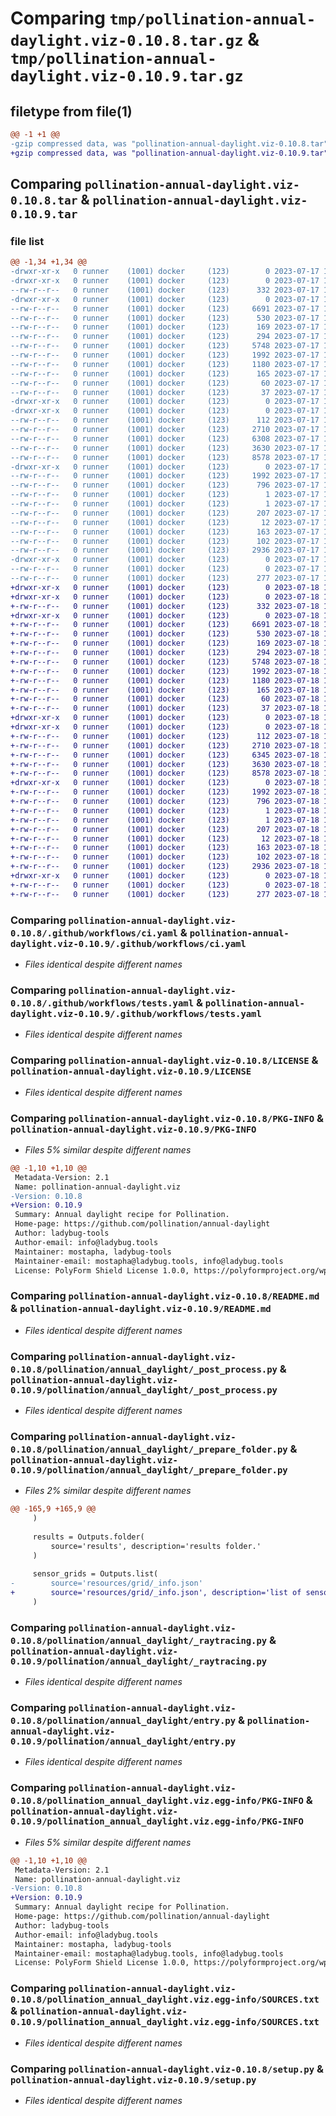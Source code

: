 # Comparing `tmp/pollination-annual-daylight.viz-0.10.8.tar.gz` & `tmp/pollination-annual-daylight.viz-0.10.9.tar.gz`

## filetype from file(1)

```diff
@@ -1 +1 @@
-gzip compressed data, was "pollination-annual-daylight.viz-0.10.8.tar", last modified: Mon Jul 17 12:06:35 2023, max compression
+gzip compressed data, was "pollination-annual-daylight.viz-0.10.9.tar", last modified: Tue Jul 18 11:59:15 2023, max compression
```

## Comparing `pollination-annual-daylight.viz-0.10.8.tar` & `pollination-annual-daylight.viz-0.10.9.tar`

### file list

```diff
@@ -1,34 +1,34 @@
-drwxr-xr-x   0 runner    (1001) docker     (123)        0 2023-07-17 12:06:35.798164 pollination-annual-daylight.viz-0.10.8/
-drwxr-xr-x   0 runner    (1001) docker     (123)        0 2023-07-17 12:06:35.798164 pollination-annual-daylight.viz-0.10.8/.github/
--rw-r--r--   0 runner    (1001) docker     (123)      332 2023-07-17 12:05:53.000000 pollination-annual-daylight.viz-0.10.8/.github/dependabot.yml
-drwxr-xr-x   0 runner    (1001) docker     (123)        0 2023-07-17 12:06:35.798164 pollination-annual-daylight.viz-0.10.8/.github/workflows/
--rw-r--r--   0 runner    (1001) docker     (123)     6691 2023-07-17 12:05:53.000000 pollination-annual-daylight.viz-0.10.8/.github/workflows/ci.yaml
--rw-r--r--   0 runner    (1001) docker     (123)      530 2023-07-17 12:05:53.000000 pollination-annual-daylight.viz-0.10.8/.github/workflows/tests.yaml
--rw-r--r--   0 runner    (1001) docker     (123)      169 2023-07-17 12:05:53.000000 pollination-annual-daylight.viz-0.10.8/.gitignore
--rw-r--r--   0 runner    (1001) docker     (123)      294 2023-07-17 12:05:53.000000 pollination-annual-daylight.viz-0.10.8/.releaserc.json
--rw-r--r--   0 runner    (1001) docker     (123)     5748 2023-07-17 12:05:53.000000 pollination-annual-daylight.viz-0.10.8/LICENSE
--rw-r--r--   0 runner    (1001) docker     (123)     1992 2023-07-17 12:06:35.798164 pollination-annual-daylight.viz-0.10.8/PKG-INFO
--rw-r--r--   0 runner    (1001) docker     (123)     1180 2023-07-17 12:05:53.000000 pollination-annual-daylight.viz-0.10.8/README.md
--rw-r--r--   0 runner    (1001) docker     (123)      165 2023-07-17 12:05:53.000000 pollination-annual-daylight.viz-0.10.8/deploy.sh
--rw-r--r--   0 runner    (1001) docker     (123)       60 2023-07-17 12:05:53.000000 pollination-annual-daylight.viz-0.10.8/dev-requirements.txt
--rw-r--r--   0 runner    (1001) docker     (123)       37 2023-07-17 12:05:53.000000 pollination-annual-daylight.viz-0.10.8/extras-requirements.txt
-drwxr-xr-x   0 runner    (1001) docker     (123)        0 2023-07-17 12:06:35.794164 pollination-annual-daylight.viz-0.10.8/pollination/
-drwxr-xr-x   0 runner    (1001) docker     (123)        0 2023-07-17 12:06:35.798164 pollination-annual-daylight.viz-0.10.8/pollination/annual_daylight/
--rw-r--r--   0 runner    (1001) docker     (123)      112 2023-07-17 12:05:53.000000 pollination-annual-daylight.viz-0.10.8/pollination/annual_daylight/__init__.py
--rw-r--r--   0 runner    (1001) docker     (123)     2710 2023-07-17 12:05:53.000000 pollination-annual-daylight.viz-0.10.8/pollination/annual_daylight/_post_process.py
--rw-r--r--   0 runner    (1001) docker     (123)     6308 2023-07-17 12:05:53.000000 pollination-annual-daylight.viz-0.10.8/pollination/annual_daylight/_prepare_folder.py
--rw-r--r--   0 runner    (1001) docker     (123)     3630 2023-07-17 12:05:53.000000 pollination-annual-daylight.viz-0.10.8/pollination/annual_daylight/_raytracing.py
--rw-r--r--   0 runner    (1001) docker     (123)     8578 2023-07-17 12:05:53.000000 pollination-annual-daylight.viz-0.10.8/pollination/annual_daylight/entry.py
-drwxr-xr-x   0 runner    (1001) docker     (123)        0 2023-07-17 12:06:35.798164 pollination-annual-daylight.viz-0.10.8/pollination_annual_daylight.viz.egg-info/
--rw-r--r--   0 runner    (1001) docker     (123)     1992 2023-07-17 12:06:35.000000 pollination-annual-daylight.viz-0.10.8/pollination_annual_daylight.viz.egg-info/PKG-INFO
--rw-r--r--   0 runner    (1001) docker     (123)      796 2023-07-17 12:06:35.000000 pollination-annual-daylight.viz-0.10.8/pollination_annual_daylight.viz.egg-info/SOURCES.txt
--rw-r--r--   0 runner    (1001) docker     (123)        1 2023-07-17 12:06:35.000000 pollination-annual-daylight.viz-0.10.8/pollination_annual_daylight.viz.egg-info/dependency_links.txt
--rw-r--r--   0 runner    (1001) docker     (123)        1 2023-07-17 12:06:35.000000 pollination-annual-daylight.viz-0.10.8/pollination_annual_daylight.viz.egg-info/not-zip-safe
--rw-r--r--   0 runner    (1001) docker     (123)      207 2023-07-17 12:06:35.000000 pollination-annual-daylight.viz-0.10.8/pollination_annual_daylight.viz.egg-info/requires.txt
--rw-r--r--   0 runner    (1001) docker     (123)       12 2023-07-17 12:06:35.000000 pollination-annual-daylight.viz-0.10.8/pollination_annual_daylight.viz.egg-info/top_level.txt
--rw-r--r--   0 runner    (1001) docker     (123)      163 2023-07-17 12:05:53.000000 pollination-annual-daylight.viz-0.10.8/requirements.txt
--rw-r--r--   0 runner    (1001) docker     (123)      102 2023-07-17 12:06:35.798164 pollination-annual-daylight.viz-0.10.8/setup.cfg
--rw-r--r--   0 runner    (1001) docker     (123)     2936 2023-07-17 12:05:53.000000 pollination-annual-daylight.viz-0.10.8/setup.py
-drwxr-xr-x   0 runner    (1001) docker     (123)        0 2023-07-17 12:06:35.798164 pollination-annual-daylight.viz-0.10.8/tests/
--rw-r--r--   0 runner    (1001) docker     (123)        0 2023-07-17 12:05:53.000000 pollination-annual-daylight.viz-0.10.8/tests/__init__.py
--rw-r--r--   0 runner    (1001) docker     (123)      277 2023-07-17 12:05:53.000000 pollination-annual-daylight.viz-0.10.8/tests/validation_test.py
+drwxr-xr-x   0 runner    (1001) docker     (123)        0 2023-07-18 11:59:15.985600 pollination-annual-daylight.viz-0.10.9/
+drwxr-xr-x   0 runner    (1001) docker     (123)        0 2023-07-18 11:59:15.981600 pollination-annual-daylight.viz-0.10.9/.github/
+-rw-r--r--   0 runner    (1001) docker     (123)      332 2023-07-18 11:58:27.000000 pollination-annual-daylight.viz-0.10.9/.github/dependabot.yml
+drwxr-xr-x   0 runner    (1001) docker     (123)        0 2023-07-18 11:59:15.981600 pollination-annual-daylight.viz-0.10.9/.github/workflows/
+-rw-r--r--   0 runner    (1001) docker     (123)     6691 2023-07-18 11:58:27.000000 pollination-annual-daylight.viz-0.10.9/.github/workflows/ci.yaml
+-rw-r--r--   0 runner    (1001) docker     (123)      530 2023-07-18 11:58:27.000000 pollination-annual-daylight.viz-0.10.9/.github/workflows/tests.yaml
+-rw-r--r--   0 runner    (1001) docker     (123)      169 2023-07-18 11:58:27.000000 pollination-annual-daylight.viz-0.10.9/.gitignore
+-rw-r--r--   0 runner    (1001) docker     (123)      294 2023-07-18 11:58:27.000000 pollination-annual-daylight.viz-0.10.9/.releaserc.json
+-rw-r--r--   0 runner    (1001) docker     (123)     5748 2023-07-18 11:58:27.000000 pollination-annual-daylight.viz-0.10.9/LICENSE
+-rw-r--r--   0 runner    (1001) docker     (123)     1992 2023-07-18 11:59:15.985600 pollination-annual-daylight.viz-0.10.9/PKG-INFO
+-rw-r--r--   0 runner    (1001) docker     (123)     1180 2023-07-18 11:58:27.000000 pollination-annual-daylight.viz-0.10.9/README.md
+-rw-r--r--   0 runner    (1001) docker     (123)      165 2023-07-18 11:58:27.000000 pollination-annual-daylight.viz-0.10.9/deploy.sh
+-rw-r--r--   0 runner    (1001) docker     (123)       60 2023-07-18 11:58:27.000000 pollination-annual-daylight.viz-0.10.9/dev-requirements.txt
+-rw-r--r--   0 runner    (1001) docker     (123)       37 2023-07-18 11:58:27.000000 pollination-annual-daylight.viz-0.10.9/extras-requirements.txt
+drwxr-xr-x   0 runner    (1001) docker     (123)        0 2023-07-18 11:59:15.973600 pollination-annual-daylight.viz-0.10.9/pollination/
+drwxr-xr-x   0 runner    (1001) docker     (123)        0 2023-07-18 11:59:15.981600 pollination-annual-daylight.viz-0.10.9/pollination/annual_daylight/
+-rw-r--r--   0 runner    (1001) docker     (123)      112 2023-07-18 11:58:27.000000 pollination-annual-daylight.viz-0.10.9/pollination/annual_daylight/__init__.py
+-rw-r--r--   0 runner    (1001) docker     (123)     2710 2023-07-18 11:58:27.000000 pollination-annual-daylight.viz-0.10.9/pollination/annual_daylight/_post_process.py
+-rw-r--r--   0 runner    (1001) docker     (123)     6345 2023-07-18 11:58:27.000000 pollination-annual-daylight.viz-0.10.9/pollination/annual_daylight/_prepare_folder.py
+-rw-r--r--   0 runner    (1001) docker     (123)     3630 2023-07-18 11:58:27.000000 pollination-annual-daylight.viz-0.10.9/pollination/annual_daylight/_raytracing.py
+-rw-r--r--   0 runner    (1001) docker     (123)     8578 2023-07-18 11:58:27.000000 pollination-annual-daylight.viz-0.10.9/pollination/annual_daylight/entry.py
+drwxr-xr-x   0 runner    (1001) docker     (123)        0 2023-07-18 11:59:15.985600 pollination-annual-daylight.viz-0.10.9/pollination_annual_daylight.viz.egg-info/
+-rw-r--r--   0 runner    (1001) docker     (123)     1992 2023-07-18 11:59:15.000000 pollination-annual-daylight.viz-0.10.9/pollination_annual_daylight.viz.egg-info/PKG-INFO
+-rw-r--r--   0 runner    (1001) docker     (123)      796 2023-07-18 11:59:15.000000 pollination-annual-daylight.viz-0.10.9/pollination_annual_daylight.viz.egg-info/SOURCES.txt
+-rw-r--r--   0 runner    (1001) docker     (123)        1 2023-07-18 11:59:15.000000 pollination-annual-daylight.viz-0.10.9/pollination_annual_daylight.viz.egg-info/dependency_links.txt
+-rw-r--r--   0 runner    (1001) docker     (123)        1 2023-07-18 11:59:15.000000 pollination-annual-daylight.viz-0.10.9/pollination_annual_daylight.viz.egg-info/not-zip-safe
+-rw-r--r--   0 runner    (1001) docker     (123)      207 2023-07-18 11:59:15.000000 pollination-annual-daylight.viz-0.10.9/pollination_annual_daylight.viz.egg-info/requires.txt
+-rw-r--r--   0 runner    (1001) docker     (123)       12 2023-07-18 11:59:15.000000 pollination-annual-daylight.viz-0.10.9/pollination_annual_daylight.viz.egg-info/top_level.txt
+-rw-r--r--   0 runner    (1001) docker     (123)      163 2023-07-18 11:58:27.000000 pollination-annual-daylight.viz-0.10.9/requirements.txt
+-rw-r--r--   0 runner    (1001) docker     (123)      102 2023-07-18 11:59:15.985600 pollination-annual-daylight.viz-0.10.9/setup.cfg
+-rw-r--r--   0 runner    (1001) docker     (123)     2936 2023-07-18 11:58:27.000000 pollination-annual-daylight.viz-0.10.9/setup.py
+drwxr-xr-x   0 runner    (1001) docker     (123)        0 2023-07-18 11:59:15.985600 pollination-annual-daylight.viz-0.10.9/tests/
+-rw-r--r--   0 runner    (1001) docker     (123)        0 2023-07-18 11:58:27.000000 pollination-annual-daylight.viz-0.10.9/tests/__init__.py
+-rw-r--r--   0 runner    (1001) docker     (123)      277 2023-07-18 11:58:27.000000 pollination-annual-daylight.viz-0.10.9/tests/validation_test.py
```

### Comparing `pollination-annual-daylight.viz-0.10.8/.github/workflows/ci.yaml` & `pollination-annual-daylight.viz-0.10.9/.github/workflows/ci.yaml`

 * *Files identical despite different names*

### Comparing `pollination-annual-daylight.viz-0.10.8/.github/workflows/tests.yaml` & `pollination-annual-daylight.viz-0.10.9/.github/workflows/tests.yaml`

 * *Files identical despite different names*

### Comparing `pollination-annual-daylight.viz-0.10.8/LICENSE` & `pollination-annual-daylight.viz-0.10.9/LICENSE`

 * *Files identical despite different names*

### Comparing `pollination-annual-daylight.viz-0.10.8/PKG-INFO` & `pollination-annual-daylight.viz-0.10.9/PKG-INFO`

 * *Files 5% similar despite different names*

```diff
@@ -1,10 +1,10 @@
 Metadata-Version: 2.1
 Name: pollination-annual-daylight.viz
-Version: 0.10.8
+Version: 0.10.9
 Summary: Annual daylight recipe for Pollination.
 Home-page: https://github.com/pollination/annual-daylight
 Author: ladybug-tools
 Author-email: info@ladybug.tools
 Maintainer: mostapha, ladybug-tools
 Maintainer-email: mostapha@ladybug.tools, info@ladybug.tools
 License: PolyForm Shield License 1.0.0, https://polyformproject.org/wp-content/uploads/2020/06/PolyForm-Shield-1.0.0.txt
```

### Comparing `pollination-annual-daylight.viz-0.10.8/README.md` & `pollination-annual-daylight.viz-0.10.9/README.md`

 * *Files identical despite different names*

### Comparing `pollination-annual-daylight.viz-0.10.8/pollination/annual_daylight/_post_process.py` & `pollination-annual-daylight.viz-0.10.9/pollination/annual_daylight/_post_process.py`

 * *Files identical despite different names*

### Comparing `pollination-annual-daylight.viz-0.10.8/pollination/annual_daylight/_prepare_folder.py` & `pollination-annual-daylight.viz-0.10.9/pollination/annual_daylight/_prepare_folder.py`

 * *Files 2% similar despite different names*

```diff
@@ -165,9 +165,9 @@
     )
 
     results = Outputs.folder(
         source='results', description='results folder.'
     )
 
     sensor_grids = Outputs.list(
-        source='resources/grid/_info.json'
+        source='resources/grid/_info.json', description='list of sensor grids.'
     )
```

### Comparing `pollination-annual-daylight.viz-0.10.8/pollination/annual_daylight/_raytracing.py` & `pollination-annual-daylight.viz-0.10.9/pollination/annual_daylight/_raytracing.py`

 * *Files identical despite different names*

### Comparing `pollination-annual-daylight.viz-0.10.8/pollination/annual_daylight/entry.py` & `pollination-annual-daylight.viz-0.10.9/pollination/annual_daylight/entry.py`

 * *Files identical despite different names*

### Comparing `pollination-annual-daylight.viz-0.10.8/pollination_annual_daylight.viz.egg-info/PKG-INFO` & `pollination-annual-daylight.viz-0.10.9/pollination_annual_daylight.viz.egg-info/PKG-INFO`

 * *Files 5% similar despite different names*

```diff
@@ -1,10 +1,10 @@
 Metadata-Version: 2.1
 Name: pollination-annual-daylight.viz
-Version: 0.10.8
+Version: 0.10.9
 Summary: Annual daylight recipe for Pollination.
 Home-page: https://github.com/pollination/annual-daylight
 Author: ladybug-tools
 Author-email: info@ladybug.tools
 Maintainer: mostapha, ladybug-tools
 Maintainer-email: mostapha@ladybug.tools, info@ladybug.tools
 License: PolyForm Shield License 1.0.0, https://polyformproject.org/wp-content/uploads/2020/06/PolyForm-Shield-1.0.0.txt
```

### Comparing `pollination-annual-daylight.viz-0.10.8/pollination_annual_daylight.viz.egg-info/SOURCES.txt` & `pollination-annual-daylight.viz-0.10.9/pollination_annual_daylight.viz.egg-info/SOURCES.txt`

 * *Files identical despite different names*

### Comparing `pollination-annual-daylight.viz-0.10.8/setup.py` & `pollination-annual-daylight.viz-0.10.9/setup.py`

 * *Files identical despite different names*

